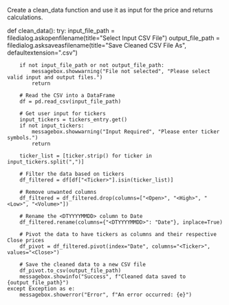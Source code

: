 Create a clean_data function and use it as input for the price and returns calculations.

def clean_data():
    try:
        input_file_path = filedialog.askopenfilename(title="Select Input CSV File")
        output_file_path = filedialog.asksaveasfilename(title="Save Cleaned CSV File As", defaultextension=".csv")

        if not input_file_path or not output_file_path:
            messagebox.showwarning("File not selected", "Please select valid input and output files.")
            return

        # Read the CSV into a DataFrame
        df = pd.read_csv(input_file_path)

        # Get user input for tickers
        input_tickers = tickers_entry.get()
        if not input_tickers:
            messagebox.showwarning("Input Required", "Please enter ticker symbols.")
            return

        ticker_list = [ticker.strip() for ticker in input_tickers.split(",")]

        # Filter the data based on tickers
        df_filtered = df[df["<Ticker>"].isin(ticker_list)]

        # Remove unwanted columns
        df_filtered = df_filtered.drop(columns=["<Open>", "<High>", "<Low>", "<Volume>"])

        # Rename the <DTYYYYMMDD> column to Date
        df_filtered.rename(columns={"<DTYYYYMMDD>": "Date"}, inplace=True)

        # Pivot the data to have tickers as columns and their respective Close prices
        df_pivot = df_filtered.pivot(index="Date", columns="<Ticker>", values="<Close>")

        # Save the cleaned data to a new CSV file
        df_pivot.to_csv(output_file_path)
        messagebox.showinfo("Success", f"Cleaned data saved to {output_file_path}")
    except Exception as e:
        messagebox.showerror("Error", f"An error occurred: {e}")